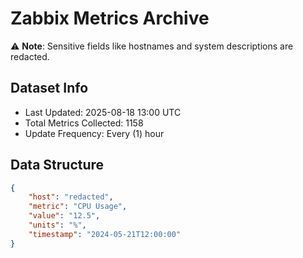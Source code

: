 # Zabbix Metrics Archive

⚠️ **Note**: Sensitive fields like hostnames and system descriptions are redacted.

## Dataset Info
- Last Updated: 2025-08-18 13:00 UTC
- Total Metrics Collected: 1158
- Update Frequency: Every (1) hour

## Data Structure
```json
{
    "host": "redacted",
    "metric": "CPU Usage",
    "value": "12.5",
    "units": "%",
    "timestamp": "2024-05-21T12:00:00"
}
```
